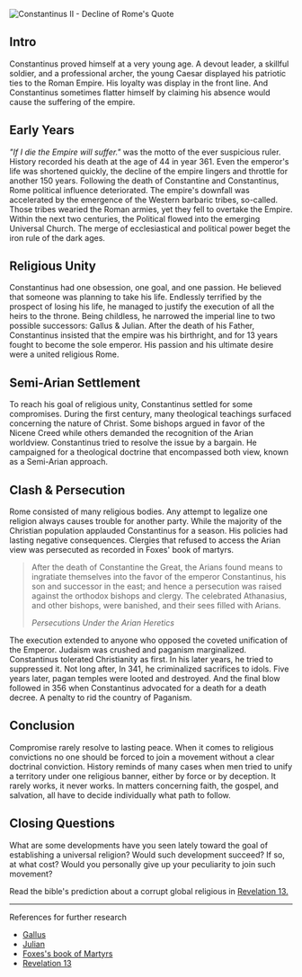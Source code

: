 <!--properties
title=Constantinus II - Decline of Rome
id=FNp42Yca8w
authorKey=wendly
image=https://inquisitionreturns.com/img/constantinus.jpg
publish=true
summary=Constantinus proved himself at a very young age. A devout leader, a skillful soldier, and a professional archer, the young Caesar displayed his patriotic ties to the Roman Empire. His loyalty was display in the front line. And Constantinus sometimes flatter himself by claiming his absence would cause the suffering of the empire.
created=Thu Jun 23 2016 07:37:59 GMT+0300 (EEST)
publishDate=Thu Jun 23 2016 07:37:59 GMT+0300 (EEST)
updated=Thu Feb 23 2017 20:05:04 GMT+0200 (EET)
searches=
-->

![Constantinus II - Decline of Rome's Quote](https://inquisitionreturns.com/img/constantinus.jpg)
## Intro
Constantinus proved himself at a very young age. A devout leader, a skillful
soldier, and a professional archer, the young Caesar displayed his patriotic
ties to the Roman Empire. His loyalty was display in the front line. And
Constantinus sometimes flatter himself by claiming his absence would cause the
suffering of the empire.

## Early Years
*"If I die the Empire will suffer."* was the motto of the ever suspicious
ruler. History recorded his death at the age of 44 in year 361. Even the
emperor's life was shortened quickly, the decline of the empire lingers and
throttle for another 150 years. Following the death of Constantine and
Constantinus, Rome political influence deteriorated. The empire's downfall was
accelerated by the emergence of the Western barbaric tribes, so-called. Those
tribes wearied the Roman armies, yet they fell to overtake the Empire. Within
the next two centuries, the Political flowed into the emerging Universal Church.
The merge of ecclesiastical and political power beget the iron rule of the
dark ages.

## Religious Unity
Constantinus had one obsession, one goal, and one passion. He believed that
someone was planning to take his life. Endlessly terrified by the prospect of
losing his life, he managed to justify the execution of all the heirs to the
throne. Being childless, he narrowed the imperial line to two possible
successors: Gallus & Julian. After the death of his Father, Constantinus
insisted that the empire was his birthright, and for 13 years fought to
become the sole emperor. His passion and his ultimate desire were a united religious
Rome.

## Semi-Arian Settlement
To reach his goal of religious unity, Constantinus settled for some compromises.
During the first century, many theological teachings surfaced concerning the
nature of Christ. Some bishops argued in favor of the Nicene Creed while others
demanded the recognition of the Arian worldview. Constantinus tried to
resolve the issue by a bargain. He campaigned for a theological
doctrine that encompassed both view, known as a Semi-Arian approach.

## Clash & Persecution
Rome consisted of many religious bodies. Any attempt to legalize one religion
always causes trouble for another party. While the majority of the Christian
population applauded Constantinus for a season. His policies had lasting
negative consequences. Clergies that refused to access the Arian view was
persecuted as recorded in Foxes' book of martyrs.
> After the death of Constantine the Great, the Arians found means to
> ingratiate themselves into the favor of the emperor Constantinus, his son and
> successor in the east; and hence a persecution was raised against the
> orthodox bishops and clergy. The celebrated Athanasius, and other bishops,
> were banished, and their sees filled with Arians. 
>
> *Persecutions Under the Arian Heretics*

The execution extended to anyone who opposed the coveted unification of the
Emperor. Judaism was crushed and paganism marginalized. Constantinus tolerated
Christianity as first. In his later years, he tried to suppressed it. Not long
after, In 341, he criminalized sacrifices to idols. Five years later, pagan
temples were looted and destroyed. And the final blow followed in 356 when
Constantinus advocated for a death for a death decree. A penalty to rid the
country of Paganism.

## Conclusion
Compromise rarely resolve to lasting peace. When it comes to religious
convictions no one should be forced to join a movement without a clear doctrinal
conviction. History reminds of many cases when men tried to unify a territory
under one religious banner, either by force or by deception. It rarely works,
it never works. In matters concerning faith, the gospel, and salvation, all have
to decide individually what path to follow.

## Closing Questions
What are some developments have you seen lately toward the goal of establishing
a universal religion? Would such development succeed? If so, at what cost?
Would you personally give up your peculiarity to join such movement?

Read the bible's prediction about a corrupt global religious in [Revelation
13.](https://www.bible.com/bible/1/rev.13)

---
References for further research
* [Gallus](https://www.britannica.com/biography/Gallus-Caesar)
* [Julian](https://www.britannica.com/biography/Julian-Roman-emperor)
* [Foxes's book of
Martyrs](http://www.biblestudytools.com/history/foxs-book-of-martyrs/persecutions-under-the-arian-heretics.html)
* [Revelation 13](https://www.bible.com/bible/1/rev.13)
